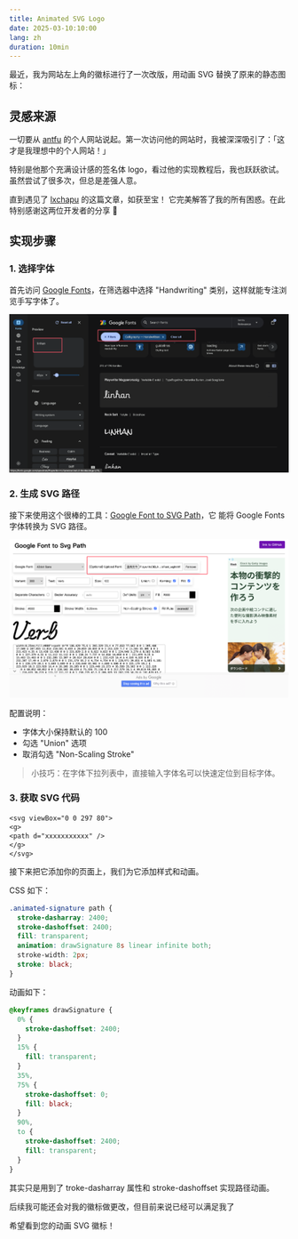 ```yaml
---
title: Animated SVG Logo
date: 2025-03-10:10:00
lang: zh
duration: 10min
---
```


最近，我为网站左上角的徽标进行了一次改版，用动画 SVG 替换了原来的静态图标：

<p flex>
  <a href="/logo.svg" target="_blank" important-border-none p4 ma>
    <Logo class="!w-30 !h-30" />
  </a>
</p>

## 灵感来源

一切要从 [antfu](https://antfu.me/posts/animated-svg-logo) 的个人网站说起。第一次访问他的网站时，我被深深吸引了：「这才是我理想中的个人网站！」

特别是他那个充满设计感的签名体 logo，看过他的实现教程后，我也跃跃欲试。虽然尝试了很多次，但总是差强人意。

直到遇见了 [lxchapu](https://www.lxchapu.com/posts/make-a-beautify-animated-signature/) 的这篇文章，如获至宝！
它完美解答了我的所有困惑。在此特别感谢这两位开发者的分享 🙏

## 实现步骤

### 1. 选择字体

首先访问 [Google Fonts](https://fonts.google.com/)，在筛选器中选择 "Handwriting" 类别，这样就能专注浏览手写字体了。

![Google Fonts 筛选手写字体](../../public/images/logo/googleFonts.png)

### 2. 生成 SVG 路径

接下来使用这个很棒的工具：[Google Font to SVG Path](https://danmarshall.github.io/google-font-to-svg-path/)，它
能将 Google Fonts 字体转换为 SVG 路径。

![SVG 路径转换工具](../../public/images/logo/translateSvg.png)

配置说明：

- 字体大小保持默认的 100
- 勾选 "Union" 选项
- 取消勾选 "Non-Scaling Stroke"

> 小技巧：在字体下拉列表中，直接输入字体名可以快速定位到目标字体。

### 3. 获取 SVG 代码

```vue
<svg viewBox="0 0 297 80">
<g>
<path d="xxxxxxxxxxx" />
</g>
</svg>
```

接下来把它添加你的页面上，我们为它添加样式和动画。

CSS 如下：

```css
.animated-signature path {
  stroke-dasharray: 2400;
  stroke-dashoffset: 2400;
  fill: transparent;
  animation: drawSignature 8s linear infinite both;
  stroke-width: 2px;
  stroke: black;
}
```

动画如下：

```css
@keyframes drawSignature {
  0% {
    stroke-dashoffset: 2400;
  }
  15% {
    fill: transparent;
  }
  35%,
  75% {
    stroke-dashoffset: 0;
    fill: black;
  }
  90%,
  to {
    stroke-dashoffset: 2400;
    fill: transparent;
  }
}
```

其实只是用到了 troke-dasharray 属性和 stroke-dashoffset 实现路径动画。

后续我可能还会对我的徽标做更改，但目前来说已经可以满足我了

希望看到您的动画 SVG 徽标！

